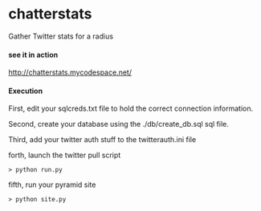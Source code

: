 chatterstats
============

Gather Twitter stats for a radius


#### see it in action ####

http://chatterstats.mycodespace.net/


#### Execution ####

First, edit your sqlcreds.txt file to hold the correct connection information.

Second, create your database using the ./db/create_db.sql sql file.

Third, add your twitter auth stuff to the twitterauth.ini file

forth, launch the twitter pull script

    > python run.py

fifth, run your pyramid site

    > python site.py
    



